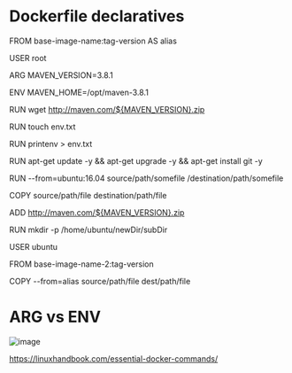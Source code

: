 # Dockerfile declaratives

FROM base-image-name:tag-version AS alias

USER root

ARG MAVEN_VERSION=3.8.1

ENV MAVEN_HOME=/opt/maven-3.8.1

RUN wget http://maven.com/${MAVEN_VERSION}.zip

RUN touch env.txt

RUN printenv > env.txt 

RUN apt-get update -y && apt-get upgrade -y && apt-get install git -y

RUN --from=ubuntu:16.04 source/path/somefile /destination/path/somefile

COPY source/path/file destination/path/file

ADD http://maven.com/${MAVEN_VERSION}.zip

RUN mkdir -p /home/ubuntu/newDir/subDir

USER ubuntu

FROM base-image-name-2:tag-version

COPY --from=alias source/path/file dest/path/file


# ARG vs ENV

![image](https://user-images.githubusercontent.com/24622526/121010012-79699200-c7b2-11eb-8434-5bd7d0e8c85b.png)




https://linuxhandbook.com/essential-docker-commands/

